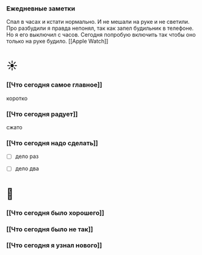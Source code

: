 ### Ежедневные заметки
Спал в часах и кстати нормально. И не мешали на руке и не светили. Про разбудили я правда непонял, так как запел будильник в телефоне. Но я его выключил с часов. Сегодня попробую включить так чтобы оно только на руке будило. [[Apple Watch]]


# ☀️
### [[Что сегодня самое главное]]
коротко

### [[Что сегодня радует]]
сжато

### [[Что сегодня надо сделать]]
- [ ] дело раз
- [ ] дело два



# 🌙 
### [[Что сегодня было хорошего]]


### [[Что сегодня было не так]]


### [[Что сегодня я узнал нового]]
